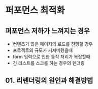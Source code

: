 # 퍼포먼스 최적화

## 퍼포먼스 저하가 느껴지는 경우

- 컨텐츠가 많은 페이지의 로드를 진행할 경우
- 프로젝트의 규모가 커져버렸을때
- form 입력으로 인한 동작 처리가 복잡할때
- 긴 리스트를 스크롤 하는 경우의 렌더링

## 01. 리렌더링의 원인과 해결방법
